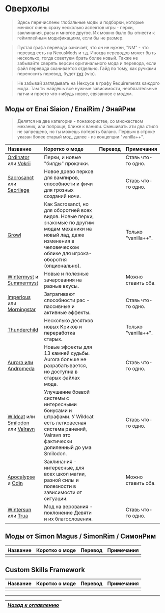 # Оверхолы

> Здесь перечислены глобальные моды и подборки, которые меняют очень сразу несколько аспектов игры - перки, заклинания, расы и многое другое. Их можно было бы отнести к геймплейным модификациям, если бы не размер.

> Пустая графа перевода означает, что он не нужен, "NM" - что перевод есть на NexusMods и т.д. Иногда переводов может быть несколько, тогда советуем брать более новый. Также не забывайте сверять версии оригинального мода и перевода, если файл перевода скачивается отдельно. Гайд по тому, как ручками переносить перевод, будет [тут](https://youtu.be/dQw4w9WgXcQ) (wip).

> Не забывай заглядывать на Нексусе в графу Requirements каждого мода. Там ты найдёшь все нужные зависимости, необязательные патчи и просто что-нибудь новое, связанное с модом.

## Моды от Enai Siaion / EnaiRim / ЭнайРим

> Делятся на две категории - понажористее, со множеством механик, или попроще, ближе к ванили. Смешивать эти два стиля не запрещено, но ты можешь потерять баланс. Первым в строке указан более старый мод, далее - из концепции "vanilla++".

| Название | Коротко о моде | Перевод | Примечания |
| :------- | :------------- | :------ | :--------- |
| [Ordinator](https://www.nexusmods.com/skyrimspecialedition/mods/1137) или [Vokrii](https://www.nexusmods.com/skyrimspecialedition/mods/26176) | Перки, и новые "билды" прокачки. | | Ставь что-то одно. |
| [Sacrosanct](https://www.nexusmods.com/skyrimspecialedition/mods/3928) или [Sacrilege](https://www.nexusmods.com/skyrimspecialedition/mods/42408) | Новое древо перков для вампиров, способности и фичи для грозных созданий ночи. | | Ставь что-то одно. |
| [Growl](https://www.nexusmods.com/skyrimspecialedition/mods/31245) | Как Sacrosanct, но для оборотней всех видов. Новые перки, знакомые по другим модам механики на новый лад, даже изменения в человеческом облике для игрока-оборотня (опционально). | | Только "vanilla++". |
| [Wintermyst](https://www.nexusmods.com/skyrimspecialedition/mods/18603) и [Summermyst](https://www.nexusmods.com/skyrimspecialedition/mods/6285) | Новые и полезные зачарования на разные вкусы. | | Можно ставить оба. |
| [Imperious](https://www.nexusmods.com/skyrimspecialedition/mods/1315) или [Morningstar](https://www.nexusmods.com/skyrimspecialedition/mods/22298) | Затрагивают способности рас - пассивные и активные эффекты. | | Ставь что-то одно. |
| [Thunderchild](https://www.nexusmods.com/skyrimspecialedition/mods/1460) | Несколько десятков новых Криков и переработка старых. | | Только "vanilla++". |
| [Aurora или Andromeda](https://www.nexusmods.com/skyrimspecialedition/mods/14910) | Новые эффекты для 13 камней судьбы. Aurora больше не разрабатывается, но доступна в старых файлах мода. | | Ставь что-то одно. |
| [Wildcat](https://www.nexusmods.com/skyrimspecialedition/mods/1368) или [Smilodon](https://www.nexusmods.com/skyrimspecialedition/mods/2824) или [Valravn](https://www.nexusmods.com/skyrimspecialedition/mods/53869) | Улучшение боевой системы с интересными бонусами и штрафами. У Wildcat есть легковесная система ранений, Valravn это фактически допиленный до ума Smilodon. | | Ставь что-то одно. |
| [Apocalypse](https://www.nexusmods.com/skyrimspecialedition/mods/1090) и [Odin](https://www.nexusmods.com/skyrimspecialedition/mods/46000) | Заклинания - интересные, для всех школ магии, разной силы и полезности в зависимости от ситуации. | | Можно ставить оба. |
| [Wintersun](https://www.nexusmods.com/skyrimspecialedition/mods/22506) или [Trua](https://www.nexusmods.com/skyrimspecialedition/mods/32549) | Мод на верования - поклонение Девяти и их благословения. | | Ставь что-то одно. |

## Моды от Simon Magus / SimonRim / СимонРим

| Название | Коротко о моде | Перевод | Примечания |
| :------- | :------------- | :------ | :--------- |
| | | | |

## Custom Skills Framework

| Название | Коротко о моде | Перевод | Примечания |
| :------- | :------------- | :------ | :--------- |
| | | | |

------

|[*Назад к оглавлению*](../01_Оглавление.md)|
|:---:|
